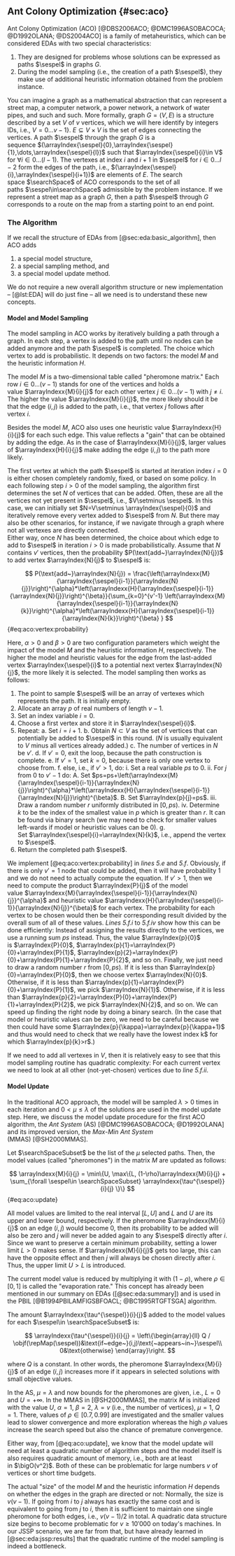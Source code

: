 ## Ant Colony Optimization {#sec:aco}

Ant Colony Optimization (ACO)&nbsp;[@DBS2006ACO; @DMC1996ASOBACOCA; @D1992OLANA; @DS2004ACO] is a family of metaheuristics, which can be considered EDAs with two special characteristics:

1. They are designed for problems whose solutions can be expressed as paths&nbsp;$\sespel$ in graphs&nbsp;$G$.
2. During the model sampling (i.e., the creation of a path&nbsp;$\sespel$), they make use of additional heuristic information obtained from the problem instance.

You can imagine a graph as a mathematical abstraction that can represent a street map, a computer network, a power network, a network of water pipes, and such and such.
More formally, graph&nbsp;$G=(V,E)$ is a structure described by a set&nbsp;$V$ of&nbsp;$v$ vertices, which we will here identify by integers IDs, i.e., $V=0\dots{v-1}\}$.
$E\subseteq V\times V$ is the set of edges connecting the vertices.
A path&nbsp;$\sespel$ through the graph&nbsp;$G$ is a sequence&nbsp;$(\arrayIndex{\sespel}{0},\arrayIndex{\sespel}{1},\dots,\arrayIndex{\sespel}{l})$ such that&nbsp;$\arrayIndex{\sespel}{i}\in V$ for $\forall i\in 0\dots(l-1)$.
The vertexes at index&nbsp;$i$ and&nbsp;$i+1$ in&nbsp;$\sespel$ for&nbsp;$i\in 0\dots{l-2}$ form the edges of the path, i.e., $(\arrayIndex{\sespel}{i},\arrayIndex{\sespel}{i+1})$ are elements of&nbsp;$E$.
The search space&nbsp;$\searchSpace$ of ACO corresponds to the set of all paths&nbsp;$\sespel\in\searchSpace$ admissible by the problem instance.
If we represent a street map as a graph&nbsp;$G$, then a path&nbsp;$\sespel$ through&nbsp;$G$ corresponds to a route on the map from a starting point to an end point.

### The Algorithm

If we recall the structure of EDAs from [@sec:eda:basic_algorithm], then ACO adds

1. a special model structure,
2. a special sampling method, and
3. a special model update method.

We do not require a new overall algorithm structure or new implementation &ndash; [@lst:EDA] will do just fine &ndash; all we need is to understand these new concepts.

#### Model and Model Sampling

The model sampling in ACO works by iteratively building a path through a graph.
In each step, a vertex is added to the path until no nodes can be added anymore and the path&nbsp;$\sespel$ is completed.
The choice which vertex to add is probabilistic.
It depends on two factors: the model&nbsp;$M$ and the heuristic information&nbsp;$H$.

The model&nbsp;$M$ is a two-dimensional table called "pheromone matrix."
Each row&nbsp;$i\in 0\dots(v-1)$ stands for one of the vertices and holds a value&nbsp;$\arrayIndexx{M}{i}{j}$ for each other vertex&nbsp;$j\in 0\dots(v-1)$ with&nbsp;$j\neq i$.
The higher the value&nbsp;$\arrayIndexx{M}{i}{j}$, the more likely should it be that the edge&nbsp;$(i,j)$ is added to the path, i.e., that vertex&nbsp;$j$ follows after vertex&nbsp;$i$.

Besides the model&nbsp;$M$, ACO also uses one heuristic value&nbsp;$\arrayIndexx{H}{i}{j}$ for each such edge.
This value reflects a "gain" that can be obtained by adding the edge.
As in the case of&nbsp;$\arrayIndexx{M}{i}{j}$, larger values of&nbsp;$\arrayIndexx{H}{i}{j}$ make adding the edge&nbsp;$(i,j)$ to the path more likely.

The first vertex at which the path&nbsp;$\sespel$ is started at iteration index&nbsp;$i=0$ is either chosen completely randomly, fixed, or based on some policy.
In each following step&nbsp;$i>0$ of the model sampling, the algorithm first determines the set&nbsp;$N$ of vertices that can be added.
Often, these are all the vertices not yet present in&nbsp;$\sespel$, i.e., $V\setminus \sespel$.
In this case, we can initially set $N=V\setminus \arrayIndex{\sespel}{0}$ and iteratively remove every vertex added to&nbsp;$\sespel$ from&nbsp;$N$.
But there may also be other scenarios, for instance, if we navigate through a graph where not all vertexes are directly connected.  
Either way, once&nbsp;$N$ has been determined, the choice about which edge to add to&nbsp;$\sespel$ in iteration&nbsp;$i>0$ is made probabilistically.
Assume that&nbsp;$N$ contains&nbsp;$v'$ vertices, then the probability&nbsp;$P(\text{add~}\arrayIndex{N}{j})$ to add vertex&nbsp;$\arrayIndex{N}{j}$ to&nbsp;$\sespel$ is:

$$ P(\text{add~}\arrayIndex{N}{j}) = \frac{\left(\arrayIndexx{M}{\arrayIndex{\sespel}{i-1}}{\arrayIndex{N}{j}}\right)^{\alpha}*\left(\arrayIndexx{H}{\arrayIndex{\sespel}{i-1}}{\arrayIndex{N}{j}}\right)^{\beta}}{\sum_{k=0}^{v'-1} \left(\arrayIndexx{M}{\arrayIndex{\sespel}{i-1}}{\arrayIndex{N}{k}}\right)^{\alpha}*\left(\arrayIndexx{H}{\arrayIndex{\sespel}{i-1}}{\arrayIndex{N}{k}}\right)^{\beta} } $$ {#eq:aco:vertex:probability}

Here, $\alpha>0$ and $\beta>0$ are two configuration parameters which weight the impact of the model&nbsp;$M$ and the heuristic information&nbsp;$H$, respectively.
The higher the model and heuristic values for the edge from the last-added vertex&nbsp;$\arrayIndex{\sespel}{i}$ to a potential next vertex&nbsp;$\arrayIndex{N}{j}$, the more likely it is selected.
The model sampling then works as follows:

1. The point to sample&nbsp;$\sespel$ will be an array of vertexes which represents the path. It is initially empty.
2. Allocate an array&nbsp;$p$ of real numbers of length&nbsp;$v-1$. 
3. Set an index variable&nbsp;$i=0$.
4. Choose a first vertex and store it in&nbsp;$\arrayIndex{\sespel}{i}$.
5. Repeat:
    a. Set&nbsp;$i=i+1$.
    b. Obtain $N\subset V$&nbsp;as the set of vertices that can potentially be added to&nbsp;$\sespel$ in this round. ($N$&nbsp;is usually equivalent to&nbsp;$V$ minus all vertices already added.)
    c. The number of vertices in&nbsp;$N$ be&nbsp;$v'$.
    d. If&nbsp;$v'=0$, exit the loop, because the path construction is complete.
    e. If&nbsp;$v'=1$, set $k=0$, because there is only one vertex to choose from.
    f. else, i.e., if $v'>1$, do:
       i. Set a real variable&nbsp;$ps$ to&nbsp;$0$.
       ii. For $j$ from $0$ to $v'-1$ do:
          A. Set $ps=ps+\left(\arrayIndexx{M}{\arrayIndex{\sespel}{i-1}}{\arrayIndex{N}{j}}\right)^{\alpha}*\left(\arrayIndexx{H}{\arrayIndex{\sespel}{i-1}}{\arrayIndex{N}{j}}\right)^{\beta}$.
          B. Set $\arrayIndex{p}{j}=ps$.
       iii. Draw a random number&nbsp;$r$ uniformly distributed in $[0,ps)$.
       iv. Determine $k$&nbsp;to be the index of the smallest value in&nbsp;$p$ which is greater than&nbsp;$r$. It can be found via binary search (we may need to check for smaller values left-wards if model or heuristic values can be&nbsp;0).
    g. Set&nbsp;$\arrayIndex{\sespel}{i}=\arrayIndex{N}{k}$, i.e., append the vertex to&nbsp;$\sespel$.
6. Return the completed path&nbsp;$\sespel$.

We implement [@eq:aco:vertex:probability] in *lines&nbsp;5.e* and&nbsp;*5.f*.
Obviously, if there is only $v'=1$ node that could be added, then it will have probability&nbsp;1 and we do not need to actually compute the equation.
If $v'>1$, then we need to compute the product&nbsp;$\arrayIndex{P}{j}$ of the model value&nbsp;$\arrayIndexx{M}{\arrayIndex{\sespel}{i-1}}{\arrayIndex{N}{j}}^{\alpha}$ and heuristic value&nbsp;$\arrayIndexx{H}{\arrayIndex{\sespel}{i-1}}{\arrayIndex{N}{j}}^{\beta}$ for each vertex.
The probability for each vertex to be chosen would then be their corresponding result divided by the overall sum of all of these values.
*Lines&nbsp;5.f.i* to&nbsp;*5.f.iv* show how this can be done efficiently:
Instead of assigning the results directly to the vertices, we use a running sum&nbsp;$ps$ instead.
Thus, the value&nbsp;$\arrayIndex{p}{0}$ is&nbsp;$\arrayIndex{P}{0}$, $\arrayIndex{p}{1}=\arrayIndex{P}{0}+\arrayIndex{P}{1}$, $\arrayIndex{p}{2}=\arrayIndex{P}{0}+\arrayIndex{P}{1}+\arrayIndex{P}{2}$, and so on.
Finally, we just need to draw a random number&nbsp;$r$ from&nbsp;$[0,ps)$.
If it is less than&nbsp;$\arrayIndex{p}{0}=\arrayIndex{P}{0}$, then we choose vertex&nbsp;$\arrayIndex{N}{0}$.
Otherwise, if it is less than&nbsp;$\arrayIndex{p}{1}=\arrayIndex{P}{0}+\arrayIndex{P}{1}$, we pick&nbsp;$\arrayIndex{N}{1}$.
Otherwise, if it is less than&nbsp;$\arrayIndex{p}{2}=\arrayIndex{P}{0}+\arrayIndex{P}{1}+\arrayIndex{P}{2}$, we pick&nbsp;$\arrayIndex{N}{2}$, and so on.
We can speed up finding the right node by doing a binary search.
(In the case that model or heuristic values can be zero, we need to be careful because we then could have some&nbsp;$\arrayIndex{p}{\kappa}=\arrayIndex{p}{\kappa+1}$ and thus would need to check that we really have the lowest index&nbsp;k$ for which&nbsp;$\arrayIndex{p}{k}>r$.)

If we need to add all vertexes in&nbsp;$V$, then it is relatively easy to see that this model sampling routine has quadratic complexity:
For each current vertex we need to look at all other (not-yet-chosen) vertices due to *line&nbsp;5.f.ii*.

#### Model Update

In the traditional ACO approach, the model will be sampled&nbsp;$\lambda>0$ times in each iteration and&nbsp;$0<\mu\leq \lambda$ of the solutions are used in the model update step.
Here, we discuss the model update procedure for the first ACO algorithm, the *Ant System* (AS)&nbsp;[@DMC1996ASOBACOCA; @D1992OLANA] and its improved version, the *Max-Min Ant System* (MMAS)&nbsp;[@SH2000MMAS].

Let $\searchSpaceSubset$&nbsp;be the list of the&nbsp;$\mu$ selected paths.
Then, the model values (called "pheromones") in the matrix&nbsp;$M$ are updated as follows:

$$ \arrayIndexx{M}{i}{j} = \min\{U, \max\{L, (1-\rho)\arrayIndexx{M}{i}{j} + \sum_{\forall \sespel\in \searchSpaceSubset} \arrayIndexx{\tau^{\sespel}}{i}{j} \}\} $$ {#eq:aco:update}

All model values are limited to the real interval&nbsp;$[L,U]$ and&nbsp;$L$ and&nbsp;$U$ are its upper and lower bound, respectively.
If the pheromone&nbsp;$\arrayIndexx{M}{i}{j}$  on an edge&nbsp;$(i,j)$ would become&nbsp;0, then its probability to be added will also be zero and&nbsp;$j$ will never be added again to any&nbsp;$\sespel$ directly after&nbsp;$i$.
Since we want to preserve a certain minimum probability, setting a lower limit&nbsp;$L>0$ makes sense.
If&nbsp;$\arrayIndexx{M}{i}{j}$ gets too large, this can have the opposite effect and then&nbsp;$j$ will always be chosen directly after&nbsp;$i$.
Thus, the upper limit&nbsp;$U>L$ is introduced.
 
The current model value is reduced by multiplying it with $(1-\rho)$, where $\rho\in[0,1]$&nbsp;is called the "evaporation rate."
This concept has already been mentioned in our summary on EDAs ([@sec:eda:summary]) and is used in the PBIL&nbsp;[@B1994PBILAMFIGSBFOACL; @BC1995RTGFTSGA] algorithm.

The amount&nbsp;$\arrayIndexx{\tau^{\sespel}}{i}{j}$ added to the model values for each&nbsp;$\sespel\in \searchSpaceSubset$ is:

$$ \arrayIndexx{\tau^{\sespel}}{i}{j} = \left\{\begin{array}{ll}
Q / \objf(\repMap(\sespel))&\text{if~edge~}(i,j)\text{~appears~in~}\sespel\\
0&\text{otherwise}
\end{array}\right. $$

where $Q$&nbsp;is a constant.
In other words, the pheromone&nbsp;$\arrayIndexx{M}{i}{j}$ of an edge&nbsp;$(i,j)$ increases more if it appears in selected solutions with small objective values.

In the AS, $\mu=\lambda$ and now bounds for the pheromones are given, i.e., $L=0$ and $U=+\infty$.
In the MMAS in&nbsp;[@SH2000MMAS], the matrix&nbsp;$M$ is initialized with the value&nbsp;$U$, $\alpha=1$, $\beta=2$, $\lambda=v$ (i.e., the number of vertices), $\mu=1$, $Q=1$.
There, values of&nbsp;$\rho\in[0.7,0.99]$ are investigated and the smaller values lead to slower convergence and more exploration whereas the high $\rho$&nbsp;values increase the search speed but also the chance of premature convergence.

Either way, from [@eq:aco:update], we know that the model update will need at least a quadratic number of algorithm steps and the model itself is also requires quadratic amount of memory, i.e., both are at least in&nbsp;$\bigO(v^2)$.
Both of these can be problematic for large numbers&nbsp;$v$ of vertices or short time budgets.

The actual "size" of the model&nbsp;$M$ and the heuristic information&nbsp;$H$ depends on whether the edges in the graph are directed or not:
Normally, the size is $v(v-1)$.
If going from&nbsp;$i$ to&nbsp;$j$ always has exactly the same cost and is equivalent to going from&nbsp;$j$ to&nbsp;$i$, then it is sufficient to maintain one single pheromone for both edges, i.e., $v(v-1)/2$&nbsp;in total.
A quadratic data structure size begins to become problematic for $v\geq 10'000$ on today's machines.
In our JSSP scenario, we are far from that, but have already learned in [@sec:eda:jssp:results] that the quadratic runtime of the model sampling is indeed a bottleneck.
